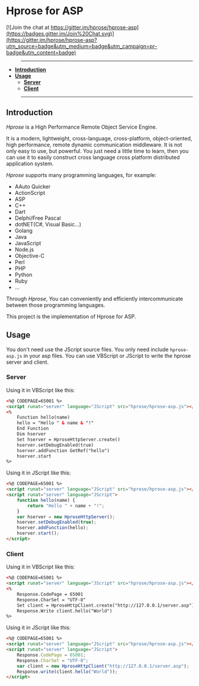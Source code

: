 # Hprose for ASP

[![Join the chat at https://gitter.im/hprose/hprose-asp](https://badges.gitter.im/Join%20Chat.svg)](https://gitter.im/hprose/hprose-asp?utm_source=badge&utm_medium=badge&utm_campaign=pr-badge&utm_content=badge)

>---
- **[Introduction](#introduction)**
- **[Usage](#usage)**
    - **[Server](#server)**
    - **[Client](#client)**

>---

## Introduction

*Hprose* is a High Performance Remote Object Service Engine.

It is a modern, lightweight, cross-language, cross-platform, object-oriented, high performance, remote dynamic communication middleware. It is not only easy to use, but powerful. You just need a little time to learn, then you can use it to easily construct cross language cross platform distributed application system.

*Hprose* supports many programming languages, for example:

* AAuto Quicker
* ActionScript
* ASP
* C++
* Dart
* Delphi/Free Pascal
* dotNET(C#, Visual Basic...)
* Golang
* Java
* JavaScript
* Node.js
* Objective-C
* Perl
* PHP
* Python
* Ruby
* ...

Through *Hprose*, You can conveniently and efficiently intercommunicate between those programming languages.

This project is the implementation of Hprose for ASP.

## Usage

You don't need use the JScript source files. You only need include `hprose-asp.js` in your asp files. You can use VBScript or JScript to write the hprose server and client.

### Server

Using it in VBScript like this:

```html
<%@ CODEPAGE=65001 %>
<script runat="server" language="JScript" src="hprose/hprose-asp.js"></script>
<%
    Function hello(name)
    hello = "Hello " & name & "!"
    End Function
    Dim hserver
    Set hserver = HproseHttpServer.create()
    hserver.setDebugEnabled(true)
    hserver.addFunction GetRef("hello")
    hserver.start
%>
```

Using it in JScript like this:

```html
<%@ CODEPAGE=65001 %>
<script runat="server" language="JScript" src="hprose/hprose-asp.js"></script>
<script runat="server" language="JScript">
    function hello(name) {
        return "Hello " + name + "!";
    }
    var hserver = new HproseHttpServer();
    hserver.setDebugEnabled(true);
    hserver.addFunction(hello);
    hserver.start();
</script>
```

### Client

Using it in VBScript like this:

```html
<%@ CODEPAGE=65001 %>
<script runat="server" language="JScript" src="hprose/hprose-asp.js"></script>
<%
    Response.CodePage = 65001
    Response.CharSet = "UTF-8"
    Set client = HproseHttpClient.create("http://127.0.0.1/server.asp")
    Response.Write client.hello("World")
%>
```

Using it in JScript like this:

```html
<%@ CODEPAGE=65001 %>
<script runat="server" language="JScript" src="hprose/hprose-asp.js"></script>
<script runat="server" language="JScript">
    Response.CodePage = 65001;
    Response.CharSet = "UTF-8";
    var client = new HproseHttpClient("http://127.0.0.1/server.asp");
    Response.write(client.hello("World"));
</script>
```
